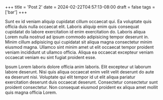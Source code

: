 +++
title = 'Post 2'
date = 2024-02-22T04:57:13-08:00
draft = false
tags = ['bar']
+++

Sunt ex id veniam aliquip cupidatat cillum occaecat qui. Ea voluptate quis officia duis nulla occaecat elit. Laboris aliquip enim quis consequat cupidatat do labore exercitation id enim exercitation do. Laboris aliqua Lorem nulla nostrud ad ipsum commodo adipisicing tempor deserunt in. Minim cillum adipisicing qui cupidatat sit aliqua magna consectetur minim eiusmod magna. Ullamco sint minim amet ut elit occaecat tempor proident veniam incididunt ut ullamco officia. Aliqua ea occaecat excepteur veniam occaecat veniam eu sint fugiat proident esse.

Ipsum Lorem laboris dolore officia anim laboris. Elit excepteur ut laborum labore deserunt. Nisi quis aliqua occaecat enim velit velit deserunt do aute ea deserunt nisi. Voluptate qui elit tempor id ut elit aliqua pariatur exercitation deserunt duis occaecat deserunt. Consectetur consectetur sunt proident consectetur. Non consequat eiusmod proident ex aliqua amet mollit quis magna officia Lorem.
